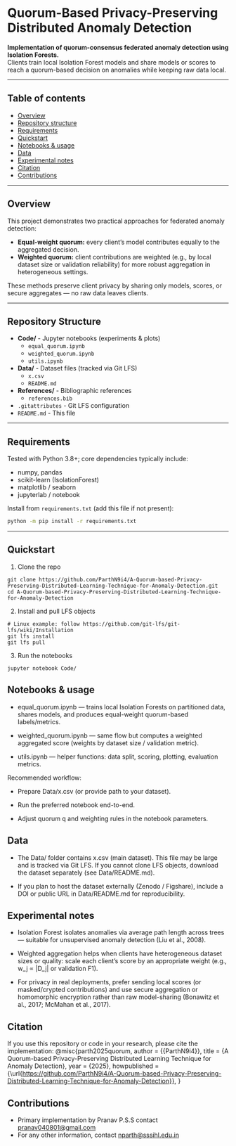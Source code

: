 # Quorum-Based Privacy-Preserving Distributed Anomaly Detection

**Implementation of quorum-consensus federated anomaly detection using Isolation Forests.**  
Clients train local Isolation Forest models and share models or scores to reach a quorum-based decision on anomalies while keeping raw data local.

---

## Table of contents
- [Overview](#overview)  
- [Repository structure](#repository-structure)  
- [Requirements](#requirements)  
- [Quickstart](#quickstart)  
- [Notebooks & usage](#notebooks--usage)  
- [Data](#data)  
- [Experimental notes](#experimental-notes)  
- [Citation](#citation)
- [Contributions](#contributions)
---

## Overview
This project demonstrates two practical approaches for federated anomaly detection:

- **Equal-weight quorum:** every client’s model contributes equally to the aggregated decision.  
- **Weighted quorum:** client contributions are weighted (e.g., by local dataset size or validation reliability) for more robust aggregation in heterogeneous settings.

These methods preserve client privacy by sharing only models, scores, or secure aggregates — no raw data leaves clients.

---

## Repository Structure

- **Code/** - Jupyter notebooks (experiments & plots)
  - `equal_quorum.ipynb`
  - `weighted_quorum.ipynb`
  - `utils.ipynb`
- **Data/** - Dataset files (tracked via Git LFS)
  - `x.csv`
  - `README.md`
- **References/** - Bibliographic references
  - `references.bib`
- `.gitattributes` - Git LFS configuration
- `README.md` - This file

---

## Requirements
Tested with Python 3.8+; core dependencies typically include:
- numpy, pandas
- scikit-learn (IsolationForest)
- matplotlib / seaborn
- jupyterlab / notebook

Install from `requirements.txt` (add this file if not present):
```bash
python -m pip install -r requirements.txt
```
---
## Quickstart
1. Clone the repo
```
git clone https://github.com/ParthN9i4/A-Quorum-based-Privacy-Preserving-Distributed-Learning-Technique-for-Anomaly-Detection.git
cd A-Quorum-based-Privacy-Preserving-Distributed-Learning-Technique-for-Anomaly-Detection
```

2. Install and pull LFS objects
```
# Linux example: follow https://github.com/git-lfs/git-lfs/wiki/Installation
git lfs install
git lfs pull
```

3. Run the notebooks
```
jupyter notebook Code/
```
## Notebooks & usage
- equal_quorum.ipynb — trains local Isolation Forests on partitioned data, shares models, and produces equal-weight quorum-based labels/metrics.

- weighted_quorum.ipynb — same flow but computes a weighted aggregated score (weights by dataset size / validation metric).

- utils.ipynb — helper functions: data split, scoring, plotting, evaluation metrics.

Recommended workflow:

- Prepare Data/x.csv (or provide path to your dataset).

- Run the preferred notebook end-to-end.

- Adjust quorum q and weighting rules in the notebook parameters.

## Data
- The Data/ folder contains x.csv (main dataset). This file may be large and is tracked via Git LFS. If you cannot clone LFS objects, download the dataset separately (see Data/README.md).

- If you plan to host the dataset externally (Zenodo / Figshare), include a DOI or public URL in Data/README.md for reproducibility.

## Experimental notes
-  Isolation Forest isolates anomalies via average path length across trees — suitable for unsupervised anomaly detection (Liu et al., 2008).

- Weighted aggregation helps when clients have heterogeneous dataset sizes or quality: scale each client’s score by an appropriate weight (e.g., w_j ∝ |D_j| or validation F1).

- For privacy in real deployments, prefer sending local scores (or masked/crypted contributions) and use secure aggregation or homomorphic encryption rather than raw model-sharing (Bonawitz et al., 2017; McMahan et al., 2017).

## Citation
If you use this repository or code in your research, please cite the implementation:
@misc{parth2025quorum,
  author       = {{ParthN9i4}},
  title        = {A Quorum-based Privacy-Preserving Distributed Learning Technique for Anomaly Detection},
  year         = {2025},
  howpublished = {\url{https://github.com/ParthN9i4/A-Quorum-based-Privacy-Preserving-Distributed-Learning-Technique-for-Anomaly-Detection}},
}

## Contributions
- Primary implementation by Pranav P.S.S contact <pranav040801@gmail.com>
- For any other information, contact <nparth@sssihl.edu.in>




